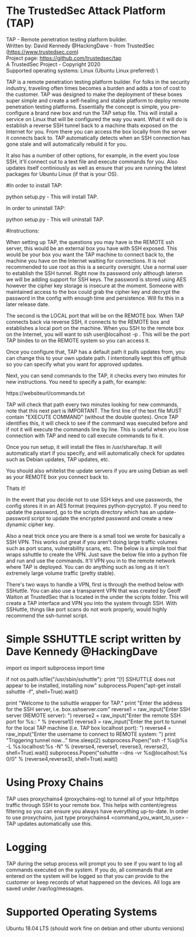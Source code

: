 # The TrustedSec Attack Platform (TAP)

TAP - Remote penetration testing platform builder.\
Written by: David Kennedy @HackingDave - from TrustedSec (https://www.trustedsec.com)\
Project page: https://github.com/trustedsec/tap \
A TrustedSec Project - Copyright 2020 \
Supported operating systems: Linux (Ubuntu Linux preferred) \

TAP is a remote penetration testing platform builder. For folks in the security industry, traveling often times becomes a burden and
adds a ton of cost to the customer. TAP was designed to make the deployment of these boxes super simple and create a self-healing and
stable platform to deploy remote penetration testing platforms. Essentially the concept is simple, you pre-configure a brand new box and
run the TAP setup file. This will install a service on Linux that will be configured the way you want. What it will do is establish
a reverse SSH tunnel back to a machine thats exposed on the Internet for you. From there you can access the box locally from the server
it connects back to. TAP automatically detects when an SSH connection has gone stale and will automatically rebuild it for you. 

It also has a number of other options, for example, in the event you lose SSH, it'll connect out to a text file and execute commands for
you. Also updates itself continiously as well as ensure that you are running the latest packages for Ubuntu Linux (if that is your OS).

#In order to install TAP:

python setup.py - This will install TAP.

In order to uninstall TAP:

python setup.py - This will uninstall TAP.

#Instructions:

When setting up TAP, the questions you may have is the REMOTE ssh server, this would be an external box you have with SSH exposed. This
would be your box you want the TAP machine to connect back to, the machine you have on the Internet waiting for connections. It is
not recommended to use root as this is a security oversight. Use a normal user to establish the SSH tunnel. Right now its password only 
although lateron we will be adding support for SSH keys. The password is stored using AES however the cipher key storage is insecure at
the moment. Someone with maintained access to the box could grab the cipher key and decrypt the password in the config with enough time
and persistence. Will fix this in a later release date.

The second is the LOCAL port that will be on the REMOTE box. When TAP connects back via reverse SSH, it connects to the REMOTE box and
establishes a local port on the machine. When you SSH to the remote box on the Internet, you will want to ssh user@localhost -p <LOCAL PORT>.
This will be the port TAP bindes to on the REMOTE system so you can access it. 

Once you configure that, TAP has a default path it pulls updates from, you can change this to your own update path. I intentionally kept
this off github so you can specify what you want for approved updates.

Next, you can send commands to the TAP, it checks every two minutes for new instructions. You need to specify a path, for example:

https://websiteurl/commands.txt

TAP will check that path every two minutes looking for new commands, note that this next part is IMPORTANT. The first line of the text file
MUST contain "EXECUTE COMMAND" (without the double quotes). Once TAP identifies this, it will check to see if the command was executed before
and if not it will execute the commands line by line. This is useful when you lose connection with TAP and need to call execute commands to
fix it.

Once you run setup, it will install the files in /usr/share/tap. It will automatically start if you specify, and will automatically
check for updates such as Debian updates, TAP updates, etc. 

You should also whitelist the update servers if you are using Debian as well as your REMOTE box you connect back to.

Thats it! 

In the event that you decide not to use SSH keys and use passwords, the config stores it in an AES format (requires python-pycrypto). If you need
to update the password, go to the scripts directory which has an update-password script to update the encrypted password and create a new dynamic
cipher key.

Also a neat trick once you are there is a small tool we wrote for basically a SSH VPN. This works out great if you aren't
doing large traffic volumes such as port scans, vulnerability scans, etc. The below is a simple tool that wraps sshuttle to create
the VPN. Just save the below file into a python file and run and use the commands. It'll VPN you in to the remote network where
TAP is deployed. You can do anything such as long as it isn't extremely large volume traffic (pretty stable).


There's two ways to handle a VPN, first is through the method below with SSHuttle. You can also use a transparent VPN that was
created by Geoff Walton at TrustedSec that is located in the under the scripts folder. This will create a TAP interface and
VPN you into the system through SSH. With SSHuttle, things like port scans do not work properly, would highly recommend the
ssh-tunnel script.

# Simple SSHUTTLE script written by Dave Kennedy @HackingDave
import os
import subprocess
import time

if not os.path.isfile("/usr/sbin/sshuttle"):
    print "[!] SSHUTTLE does not appear to be installed, installing now"
    subprocess.Popen("apt-get install sshuttle -f", shell=True).wait()

print "Welcome to the sshuttle wrapper for TAP."
print "Enter the address for the SSH server, i.e. box.sshserver.com"
reverse1 = raw_input("Enter SSH server (REMOTE server): ")
reverse2 = raw_input("Enter the remote SSH port for %s:: " % (reverse1))
reverse3 = raw_input("Enter the port to tunnel for the  local TAP machine (i.e. TAP box localhost port): ")
reverse4 = raw_input("Enter the username to connect to REMOTE system: ")
print "Triggering tunnel now..."
time.sleep(2)
subprocess.Popen("ssh -f %s@%s -L %s:localhost:%s -N" % (reverse4, reverse1, reverse3, reverse2), shell=True).wait()
subprocess.Popen("sshuttle --dns -vr %s@localhost:%s 0/0" % (reverse4,reverse3), shell=True).wait()

# Using Proxy Chains

TAP uses proxychains4 (proxychains-ng) to tunnel all of your http/https traffic through SSH to your remote box. This 
helps with content/egress filtering so you can ensure you always have everything up-to-date. In order to use proxychains, 
just type proxychains4 <command_you_want_to_use> - TAP updates automatically use this.

# Logging

TAP during the setup process will prompt you to see if you want to log all commands executed on the system. If you do, 
all commands that are entered on the system will be logged so that you can provide to the customer or keep records of 
what happened on the devices. All logs are saved under /var/log/messages.

# Supported Operating Systems

Ubuntu 18.04 LTS (should work fine on debian and other ubuntu versions)
